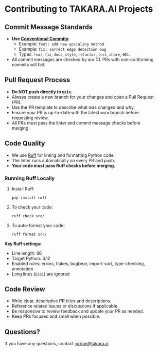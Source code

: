 # Contributing to TAKARA.AI Projects

## Commit Message Standards

- **Use [Conventional Commits](https://www.conventionalcommits.org/en/v1.0.0/):**
  - Example: `feat: add new upscaling method`
  - Example: `fix: correct edge detection bug`
  - Types: `feat`, `fix`, `docs`, `style`, `refactor`, `test`, `chore`, etc.
- All commit messages are checked by our CI. PRs with non-conforming commits will fail.

## Pull Request Process

- **Do NOT push directly to `main`.**
- Always create a new branch for your changes and open a Pull Request (PR).
- Use the PR template to describe what was changed and why.
- Ensure your PR is up-to-date with the latest `main` branch before requesting review.
- All PRs must pass the linter and commit message checks before merging.

## Code Quality

- We use [Ruff](https://docs.astral.sh/ruff/) for linting and formatting Python code.
- The linter runs automatically on every PR and push.
- **Your code must pass Ruff checks before merging.**

### Running Ruff Locally

1. Install Ruff:
   ```bash
   pip install ruff
   ```
2. To check your code:
   ```bash
   ruff check src/
   ```
3. To auto-format your code:
   ```bash
   ruff format src/
   ```

**Key Ruff settings:**
- Line length: 88
- Target Python: 3.12
- Enabled rules: errors, flakes, bugbear, import-sort, type-checking, annotation
- Long lines (`E501`) are ignored

## Code Review

- Write clear, descriptive PR titles and descriptions.
- Reference related issues or discussions if applicable.
- Be responsive to review feedback and update your PR as needed.
- Keep PRs focused and small when possible.

## Questions?

If you have any questions, contact jordan@takara.ai
